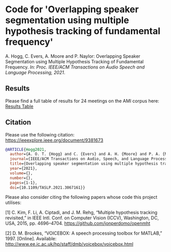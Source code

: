 # Code for 'Overlapping speaker segmentation using multiple hypothesis tracking of fundamental frequency'

A. Hogg, C. Evers, A. Moore and P. Naylor: Overlapping Speaker Segmentation using Multiple Hypothesis Tracking of Fundamental Frequency. *In: Proc. IEEE/ACM Transactions on Audio Speech and Language Processing, 2021*.

## Results
Please find a full table of results for 24 meetings on the AMI corpus here: [Results Table](https://github.com/ahogg/Overlapping_speaker_segmentation_using_multiple_hypothesis_tracking_of_fundamental_frequency/blob/master/IEEE_Transactions_2020_Overlapping_speaker_segmentation_using_multiple_hypothesis_tracking_of_fundamental_frequency_results_table.pdf)

## Citation

Please use the following citation:
https://ieeexplore.ieee.org/document/9381673
```bibtex
@ARTICLE{Hogg2021,
  author={A. O. T. {Hogg} and C. {Evers} and A. H. {Moore} and P. A. {Naylor}},
  journal={IEEE/ACM Transactions on Audio, Speech, and Language Processing}, 
  title={Overlapping speaker segmentation using multiple hypothesis tracking of fundamental frequency}, 
  year={2021},
  volume={},
  number={},
  pages={1-1},
  doi={10.1109/TASLP.2021.3067161}}
```

Please also consider citing the following papers whose code this project utilises:

[1] C. Kim, F. Li, A. Ciptadi, and J. M. Rehg, “Multiple hypothesis tracking revisited,” in IEEE Intl. Conf. on Computer Vision (ICCV), Washington, DC, USA, 2015, pp. 4696–4704. https://github.com/jonperdomo/openmht

[2] D. M. Brookes, “VOICEBOX: A speech processing toolbox for MATLAB,” 1997. [Online]. Available: http://www.ee.ic.ac.uk/hp/staff/dmb/voicebox/voicebox.html


